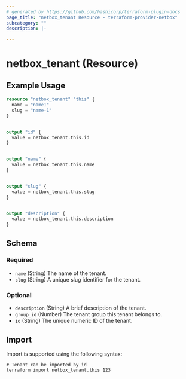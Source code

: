```yaml
---
# generated by https://github.com/hashicorp/terraform-plugin-docs
page_title: "netbox_tenant Resource - terraform-provider-netbox"
subcategory: ""
description: |-
  
---
```


# netbox_tenant (Resource)



## Example Usage

```terraform
resource "netbox_tenant" "this" {
  name = "name1"
  slug = "name-1"
}


output "id" {
  value = netbox_tenant.this.id
}


output "name" {
  value = netbox_tenant.this.name
}


output "slug" {
  value = netbox_tenant.this.slug
}


output "description" {
  value = netbox_tenant.this.description
}
```

<!-- schema generated by tfplugindocs -->
## Schema

### Required

- `name` (String) The name of the tenant.
- `slug` (String) A unique slug identifier for the tenant.

### Optional

- `description` (String) A brief description of the tenant.
- `group_id` (Number) The tenant group this tenant belongs to.
- `id` (String) The unique numeric ID of the tenant.

## Import

Import is supported using the following syntax:

```shell
# Tenant can be imported by id
terraform import netbox_tenant.this 123
```
